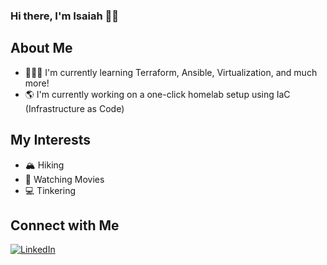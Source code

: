 ### Hi there, I'm Isaiah 👋🏾

## About Me

- 👨🏾‍💻 I'm currently learning Terraform, Ansible, Virtualization, and much more!
- 🌎 I'm currently working on a one-click homelab setup using IaC (Infrastructure as Code)

## My Interests
- 🏔️ Hiking
- 🍿 Watching Movies
- 💻 Tinkering

## Connect with Me

[![LinkedIn][linkedin-shield]][linkedin-url]

<!-- Links to my social media accounts -->

[linkedin-shield]: https://img.shields.io/badge/LinkedIn--_.svg?style=social&logo=linkedin
[linkedin-url]: https://linkedin.com/in/isaiah-white-b8315818b
